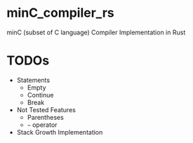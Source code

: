 # minC_compiler_rs
minC (subset of C language) Compiler Implementation in Rust

# TODOs
- Statements
    - Empty
    - Continue
    - Break
- Not Tested Features
    - Parentheses
    - `~` operator
- Stack Growth Implementation